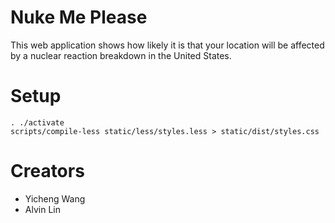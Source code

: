 # Nuke Me Please

This web application shows how likely it is that your location will be affected
by a nuclear reaction breakdown in the United States.

# Setup
```
. ./activate
scripts/compile-less static/less/styles.less > static/dist/styles.css
```

# Creators
- Yicheng Wang
- Alvin Lin
